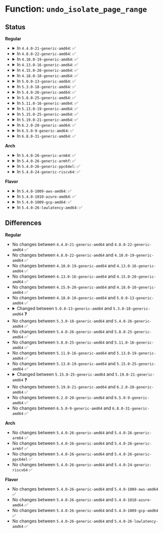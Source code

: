 # Function: <code>undo_isolate_page_range</code>

## Status
<b>Regular</b>
<ul>
<li>
<details>
<summary>In <code>4.4.0-21-generic-amd64</code>: ✅</summary>

```c
int undo_isolate_page_range(long unsigned int start_pfn, long unsigned int end_pfn, unsigned int migratetype)
```

```json
{
  "name": "undo_isolate_page_range",
  "collision_type": "Unique Global",
  "inline_type": "No",
  "funcs": [
    {
      "addr": 18446744071580958320,
      "name": "undo_isolate_page_range",
      "external": true,
      "loc": "mm/page_isolation.c:191",
      "file": "mm/page_isolation.c",
      "inline": "seen, unknown",
      "caller_inline": [],
      "caller_func": [
        "mm/page_alloc.c:alloc_contig_range"
      ]
    }
  ],
  "symbols": [
    {
      "addr": 18446744071580958320,
      "name": "undo_isolate_page_range",
      "section": ".text",
      "bind": "STB_GLOBAL",
      "size": 170
    }
  ]
}
```
</details>
</li>
<li>
<details>
<summary>In <code>4.8.0-22-generic-amd64</code>: ✅</summary>

```c
int undo_isolate_page_range(long unsigned int start_pfn, long unsigned int end_pfn, unsigned int migratetype)
```

```json
{
  "name": "undo_isolate_page_range",
  "collision_type": "Unique Global",
  "inline_type": "No",
  "funcs": [
    {
      "addr": 18446744071581109792,
      "name": "undo_isolate_page_range",
      "external": true,
      "loc": "mm/page_isolation.c:195",
      "file": "mm/page_isolation.c",
      "inline": "seen, unknown",
      "caller_inline": [],
      "caller_func": [
        "mm/page_alloc.c:alloc_contig_range"
      ]
    }
  ],
  "symbols": [
    {
      "addr": 18446744071581109792,
      "name": "undo_isolate_page_range",
      "section": ".text",
      "bind": "STB_GLOBAL",
      "size": 170
    }
  ]
}
```
</details>
</li>
<li>
<details>
<summary>In <code>4.10.0-19-generic-amd64</code>: ✅</summary>

```c
int undo_isolate_page_range(long unsigned int start_pfn, long unsigned int end_pfn, unsigned int migratetype)
```

```json
{
  "name": "undo_isolate_page_range",
  "collision_type": "Unique Global",
  "inline_type": "No",
  "funcs": [
    {
      "addr": 18446744071581184992,
      "name": "undo_isolate_page_range",
      "external": true,
      "loc": "mm/page_isolation.c:195",
      "file": "mm/page_isolation.c",
      "inline": "seen, unknown",
      "caller_inline": [],
      "caller_func": [
        "mm/page_alloc.c:alloc_contig_range"
      ]
    }
  ],
  "symbols": [
    {
      "addr": 18446744071581184992,
      "name": "undo_isolate_page_range",
      "section": ".text",
      "bind": "STB_GLOBAL",
      "size": 153
    }
  ]
}
```
</details>
</li>
<li>
<details>
<summary>In <code>4.13.0-16-generic-amd64</code>: ✅</summary>

```c
int undo_isolate_page_range(long unsigned int start_pfn, long unsigned int end_pfn, unsigned int migratetype)
```

```json
{
  "name": "undo_isolate_page_range",
  "collision_type": "Unique Global",
  "inline_type": "No",
  "funcs": [
    {
      "addr": 18446744071581232864,
      "name": "undo_isolate_page_range",
      "external": true,
      "loc": "mm/page_isolation.c:207",
      "file": "mm/page_isolation.c",
      "inline": "seen, unknown",
      "caller_inline": [],
      "caller_func": [
        "mm/page_alloc.c:alloc_contig_range"
      ]
    }
  ],
  "symbols": [
    {
      "addr": 18446744071581232864,
      "name": "undo_isolate_page_range",
      "section": ".text",
      "bind": "STB_GLOBAL",
      "size": 248
    }
  ]
}
```
</details>
</li>
<li>
<details>
<summary>In <code>4.15.0-20-generic-amd64</code>: ✅</summary>

```c
int undo_isolate_page_range(long unsigned int start_pfn, long unsigned int end_pfn, unsigned int migratetype)
```

```json
{
  "name": "undo_isolate_page_range",
  "collision_type": "Unique Global",
  "inline_type": "No",
  "funcs": [
    {
      "addr": 18446744071581364304,
      "name": "undo_isolate_page_range",
      "external": true,
      "loc": "mm/page_isolation.c:208",
      "file": "mm/page_isolation.c",
      "inline": "seen, unknown",
      "caller_inline": [],
      "caller_func": [
        "mm/page_alloc.c:alloc_contig_range",
        "mm/memory_hotplug.c:__offline_pages",
        "mm/memory_hotplug.c:__offline_pages"
      ]
    }
  ],
  "symbols": [
    {
      "addr": 18446744071581364304,
      "name": "undo_isolate_page_range",
      "section": ".text",
      "bind": "STB_GLOBAL",
      "size": 249
    }
  ]
}
```
</details>
</li>
<li>
<details>
<summary>In <code>4.18.0-10-generic-amd64</code>: ✅</summary>

```c
int undo_isolate_page_range(long unsigned int start_pfn, long unsigned int end_pfn, unsigned int migratetype)
```

```json
{
  "name": "undo_isolate_page_range",
  "collision_type": "Unique Global",
  "inline_type": "No",
  "funcs": [
    {
      "addr": 18446744071581514016,
      "name": "undo_isolate_page_range",
      "external": true,
      "loc": "mm/page_isolation.c:224",
      "file": "mm/page_isolation.c",
      "inline": "seen, unknown",
      "caller_inline": [],
      "caller_func": [
        "mm/page_alloc.c:alloc_contig_range",
        "mm/memory_hotplug.c:__offline_pages",
        "mm/memory_hotplug.c:__offline_pages"
      ]
    }
  ],
  "symbols": [
    {
      "addr": 18446744071581514016,
      "name": "undo_isolate_page_range",
      "section": ".text",
      "bind": "STB_GLOBAL",
      "size": 249
    }
  ]
}
```
</details>
</li>
<li>
<details>
<summary>In <code>5.0.0-13-generic-amd64</code>: ✅</summary>

```c
int undo_isolate_page_range(long unsigned int start_pfn, long unsigned int end_pfn, unsigned int migratetype)
```

```json
{
  "name": "undo_isolate_page_range",
  "collision_type": "Unique Global",
  "inline_type": "No",
  "funcs": [
    {
      "addr": 18446744071581599872,
      "name": "undo_isolate_page_range",
      "external": true,
      "loc": "mm/page_isolation.c:235",
      "file": "mm/page_isolation.c",
      "inline": "seen, unknown",
      "caller_inline": [],
      "caller_func": [
        "mm/page_alloc.c:alloc_contig_range",
        "mm/memory_hotplug.c:__offline_pages"
      ]
    }
  ],
  "symbols": [
    {
      "addr": 18446744071581599872,
      "name": "undo_isolate_page_range",
      "section": ".text",
      "bind": "STB_GLOBAL",
      "size": 249
    }
  ]
}
```
</details>
</li>
<li>
<details>
<summary>In <code>5.3.0-18-generic-amd64</code>: ✅</summary>

```c
void undo_isolate_page_range(long unsigned int start_pfn, long unsigned int end_pfn, unsigned int migratetype)
```

```json
{
  "name": "undo_isolate_page_range",
  "collision_type": "Unique Global",
  "inline_type": "No",
  "funcs": [
    {
      "addr": 18446744071581711120,
      "name": "undo_isolate_page_range",
      "external": true,
      "loc": "mm/page_isolation.c:233",
      "file": "mm/page_isolation.c",
      "inline": "seen, unknown",
      "caller_inline": [],
      "caller_func": [
        "mm/page_alloc.c:alloc_contig_range",
        "mm/memory_hotplug.c:__offline_pages"
      ]
    }
  ],
  "symbols": [
    {
      "addr": 18446744071581711120,
      "name": "undo_isolate_page_range",
      "section": ".text",
      "bind": "STB_GLOBAL",
      "size": 247
    }
  ]
}
```
</details>
</li>
<li>
<details>
<summary>In <code>5.4.0-26-generic-amd64</code>: ✅</summary>

```c
void undo_isolate_page_range(long unsigned int start_pfn, long unsigned int end_pfn, unsigned int migratetype)
```

```json
{
  "name": "undo_isolate_page_range",
  "collision_type": "Unique Global",
  "inline_type": "No",
  "funcs": [
    {
      "addr": 18446744071581784560,
      "name": "undo_isolate_page_range",
      "external": true,
      "loc": "mm/page_isolation.c:233",
      "file": "mm/page_isolation.c",
      "inline": "seen, unknown",
      "caller_inline": [],
      "caller_func": [
        "mm/page_alloc.c:alloc_contig_range",
        "mm/memory_hotplug.c:__offline_pages"
      ]
    }
  ],
  "symbols": [
    {
      "addr": 18446744071581784560,
      "name": "undo_isolate_page_range",
      "section": ".text",
      "bind": "STB_GLOBAL",
      "size": 247
    }
  ]
}
```
</details>
</li>
<li>
<details>
<summary>In <code>5.8.0-25-generic-amd64</code>: ✅</summary>

```c
void undo_isolate_page_range(long unsigned int start_pfn, long unsigned int end_pfn, unsigned int migratetype)
```

```json
{
  "name": "undo_isolate_page_range",
  "collision_type": "Unique Global",
  "inline_type": "No",
  "funcs": [
    {
      "addr": 18446744071582006320,
      "name": "undo_isolate_page_range",
      "external": true,
      "loc": "mm/page_isolation.c:224",
      "file": "mm/page_isolation.c",
      "inline": "seen, unknown",
      "caller_inline": [],
      "caller_func": [
        "mm/page_alloc.c:alloc_contig_range",
        "mm/memory_hotplug.c:__offline_pages"
      ]
    }
  ],
  "symbols": [
    {
      "addr": 18446744071582006320,
      "name": "undo_isolate_page_range",
      "section": ".text",
      "bind": "STB_GLOBAL",
      "size": 274
    }
  ]
}
```
</details>
</li>
<li>
<details>
<summary>In <code>5.11.0-16-generic-amd64</code>: ✅</summary>

```c
void undo_isolate_page_range(long unsigned int start_pfn, long unsigned int end_pfn, unsigned int migratetype)
```

```json
{
  "name": "undo_isolate_page_range",
  "collision_type": "Unique Global",
  "inline_type": "No",
  "funcs": [
    {
      "addr": 18446744071582055184,
      "name": "undo_isolate_page_range",
      "external": true,
      "loc": "mm/page_isolation.c:221",
      "file": "mm/page_isolation.c",
      "inline": "seen, unknown",
      "caller_inline": [],
      "caller_func": [
        "mm/page_alloc.c:alloc_contig_range",
        "mm/memory_hotplug.c:offline_pages",
        "mm/memory_hotplug.c:online_pages"
      ]
    }
  ],
  "symbols": [
    {
      "addr": 18446744071582055184,
      "name": "undo_isolate_page_range",
      "section": ".text",
      "bind": "STB_GLOBAL",
      "size": 269
    }
  ]
}
```
</details>
</li>
<li>
<details>
<summary>In <code>5.13.0-19-generic-amd64</code>: ✅</summary>

```c
void undo_isolate_page_range(long unsigned int start_pfn, long unsigned int end_pfn, unsigned int migratetype)
```

```json
{
  "name": "undo_isolate_page_range",
  "collision_type": "Unique Global",
  "inline_type": "No",
  "funcs": [
    {
      "addr": 18446744071582080384,
      "name": "undo_isolate_page_range",
      "external": true,
      "loc": "mm/page_isolation.c:221",
      "file": "mm/page_isolation.c",
      "inline": "seen, unknown",
      "caller_inline": [],
      "caller_func": [
        "mm/page_alloc.c:alloc_contig_range",
        "mm/memory_hotplug.c:offline_pages",
        "mm/memory_hotplug.c:online_pages"
      ]
    }
  ],
  "symbols": [
    {
      "addr": 18446744071582080384,
      "name": "undo_isolate_page_range",
      "section": ".text",
      "bind": "STB_GLOBAL",
      "size": 155
    }
  ]
}
```
</details>
</li>
<li>
<details>
<summary>In <code>5.15.0-25-generic-amd64</code>: ✅</summary>

```c
void undo_isolate_page_range(long unsigned int start_pfn, long unsigned int end_pfn, unsigned int migratetype)
```

```json
{
  "name": "undo_isolate_page_range",
  "collision_type": "Unique Global",
  "inline_type": "No",
  "funcs": [
    {
      "addr": 18446744071582391920,
      "name": "undo_isolate_page_range",
      "external": true,
      "loc": "mm/page_isolation.c:220",
      "file": "mm/page_isolation.c",
      "inline": "seen, unknown",
      "caller_inline": [],
      "caller_func": [
        "mm/page_alloc.c:alloc_contig_range",
        "mm/memory_hotplug.c:offline_pages",
        "mm/memory_hotplug.c:online_pages"
      ]
    }
  ],
  "symbols": [
    {
      "addr": 18446744071582391920,
      "name": "undo_isolate_page_range",
      "section": ".text",
      "bind": "STB_GLOBAL",
      "size": 155
    }
  ]
}
```
</details>
</li>
<li>
<details>
<summary>In <code>5.19.0-21-generic-amd64</code>: ✅</summary>

```c
void undo_isolate_page_range(long unsigned int start_pfn, long unsigned int end_pfn, int migratetype)
```

```json
{
  "name": "undo_isolate_page_range",
  "collision_type": "Unique Global",
  "inline_type": "No",
  "funcs": [
    {
      "addr": 18446744071582902128,
      "name": "undo_isolate_page_range",
      "external": true,
      "loc": "mm/page_isolation.c:574",
      "file": "mm/page_isolation.c",
      "inline": "seen, unknown",
      "caller_inline": [],
      "caller_func": [
        "mm/page_alloc.c:alloc_contig_range",
        "mm/memory_hotplug.c:offline_pages",
        "mm/memory_hotplug.c:online_pages",
        "mm/page_isolation.c:start_isolate_page_range"
      ]
    }
  ],
  "symbols": [
    {
      "addr": 18446744071582902128,
      "name": "undo_isolate_page_range",
      "section": ".text",
      "bind": "STB_GLOBAL",
      "size": 161
    }
  ]
}
```
</details>
</li>
<li>
<details>
<summary>In <code>6.2.0-20-generic-amd64</code>: ✅</summary>

```c
void undo_isolate_page_range(long unsigned int start_pfn, long unsigned int end_pfn, int migratetype)
```

```json
{
  "name": "undo_isolate_page_range",
  "collision_type": "Unique Global",
  "inline_type": "No",
  "funcs": [
    {
      "addr": 18446744071583454208,
      "name": "undo_isolate_page_range",
      "external": true,
      "loc": "mm/page_isolation.c:577",
      "file": "mm/page_isolation.c",
      "inline": "seen, unknown",
      "caller_inline": [],
      "caller_func": [
        "mm/page_alloc.c:alloc_contig_range",
        "mm/memory_hotplug.c:offline_pages",
        "mm/memory_hotplug.c:online_pages",
        "mm/page_isolation.c:start_isolate_page_range"
      ]
    }
  ],
  "symbols": [
    {
      "addr": 18446744071583454208,
      "name": "undo_isolate_page_range",
      "section": ".text",
      "bind": "STB_GLOBAL",
      "size": 161
    }
  ]
}
```
</details>
</li>
<li>
<details>
<summary>In <code>6.5.0-9-generic-amd64</code>: ✅</summary>

```c
void undo_isolate_page_range(long unsigned int start_pfn, long unsigned int end_pfn, int migratetype)
```

```json
{
  "name": "undo_isolate_page_range",
  "collision_type": "Unique Global",
  "inline_type": "No",
  "funcs": [
    {
      "addr": 18446744071583673984,
      "name": "undo_isolate_page_range",
      "external": true,
      "loc": "mm/page_isolation.c:582",
      "file": "mm/page_isolation.c",
      "inline": "seen, unknown",
      "caller_inline": [],
      "caller_func": [
        "mm/page_alloc.c:alloc_contig_range",
        "mm/memory_hotplug.c:offline_pages",
        "mm/memory_hotplug.c:online_pages",
        "mm/page_isolation.c:start_isolate_page_range"
      ]
    }
  ],
  "symbols": [
    {
      "addr": 18446744071583673984,
      "name": "undo_isolate_page_range",
      "section": ".text",
      "bind": "STB_GLOBAL",
      "size": 161
    }
  ]
}
```
</details>
</li>
<li>
<details>
<summary>In <code>6.8.0-31-generic-amd64</code>: ✅</summary>

```c
void undo_isolate_page_range(long unsigned int start_pfn, long unsigned int end_pfn, int migratetype)
```

```json
{
  "name": "undo_isolate_page_range",
  "collision_type": "Unique Global",
  "inline_type": "No",
  "funcs": [
    {
      "addr": 18446744071583868256,
      "name": "undo_isolate_page_range",
      "external": true,
      "loc": "mm/page_isolation.c:583",
      "file": "mm/page_isolation.c",
      "inline": "seen, unknown",
      "caller_inline": [],
      "caller_func": [
        "mm/page_alloc.c:alloc_contig_range",
        "mm/memory_hotplug.c:offline_pages",
        "mm/memory_hotplug.c:online_pages",
        "mm/page_isolation.c:start_isolate_page_range"
      ]
    }
  ],
  "symbols": [
    {
      "addr": 18446744071583868256,
      "name": "undo_isolate_page_range",
      "section": ".text",
      "bind": "STB_GLOBAL",
      "size": 161
    }
  ]
}
```
</details>
</li>
</ul>
<b>Arch</b>
<ul>
<li>
<details>
<summary>In <code>5.4.0-26-generic-arm64</code>: ✅</summary>

```c
void undo_isolate_page_range(long unsigned int start_pfn, long unsigned int end_pfn, unsigned int migratetype)
```

```json
{
  "name": "undo_isolate_page_range",
  "collision_type": "Unique Global",
  "inline_type": "No",
  "funcs": [
    {
      "addr": 18446603336493243840,
      "name": "undo_isolate_page_range",
      "external": true,
      "loc": "mm/page_isolation.c:233",
      "file": "mm/page_isolation.c",
      "inline": "seen, unknown",
      "caller_inline": [],
      "caller_func": [
        "mm/page_alloc.c:alloc_contig_range",
        "mm/page_alloc.c:alloc_contig_range"
      ]
    }
  ],
  "symbols": [
    {
      "addr": 18446603336493243840,
      "name": "undo_isolate_page_range",
      "section": ".text",
      "bind": "STB_GLOBAL",
      "size": 272
    }
  ]
}
```
</details>
</li>
<li>
<details>
<summary>In <code>5.4.0-26-generic-armhf</code>: ✅</summary>

```c
void undo_isolate_page_range(long unsigned int start_pfn, long unsigned int end_pfn, unsigned int migratetype)
```

```json
{
  "name": "undo_isolate_page_range",
  "collision_type": "Unique Global",
  "inline_type": "No",
  "funcs": [
    {
      "addr": 3226856496,
      "name": "undo_isolate_page_range",
      "external": true,
      "loc": "mm/page_isolation.c:233",
      "file": "mm/page_isolation.c",
      "inline": "seen, unknown",
      "caller_inline": [],
      "caller_func": [
        "mm/page_alloc.c:alloc_contig_range",
        "mm/page_alloc.c:alloc_contig_range"
      ]
    }
  ],
  "symbols": [
    {
      "addr": 3226856496,
      "name": "undo_isolate_page_range",
      "section": ".text",
      "bind": "STB_GLOBAL",
      "size": 236
    }
  ]
}
```
</details>
</li>
<li>
<details>
<summary>In <code>5.4.0-26-generic-ppc64el</code>: ✅</summary>

```c
void undo_isolate_page_range(long unsigned int start_pfn, long unsigned int end_pfn, unsigned int migratetype)
```

```json
{
  "name": "undo_isolate_page_range",
  "collision_type": "Unique Global",
  "inline_type": "No",
  "funcs": [
    {
      "addr": 13835058055286764992,
      "name": "undo_isolate_page_range",
      "external": true,
      "loc": "mm/page_isolation.c:233",
      "file": "mm/page_isolation.c",
      "inline": "seen, unknown",
      "caller_inline": [],
      "caller_func": [
        "mm/page_alloc.c:alloc_contig_range",
        "mm/memory_hotplug.c:__offline_pages"
      ]
    }
  ],
  "symbols": [
    {
      "addr": 13835058055286764992,
      "name": "undo_isolate_page_range",
      "section": ".text",
      "bind": "STB_GLOBAL",
      "size": 412
    }
  ]
}
```
</details>
</li>
<li>
<details>
<summary>In <code>5.4.0-24-generic-riscv64</code>: ✅</summary>

```c
void undo_isolate_page_range(long unsigned int start_pfn, long unsigned int end_pfn, unsigned int migratetype)
```

```json
{
  "name": "undo_isolate_page_range",
  "collision_type": "Unique Global",
  "inline_type": "No",
  "funcs": [
    {
      "addr": 18446743936273002896,
      "name": "undo_isolate_page_range",
      "external": true,
      "loc": "mm/page_isolation.c:233",
      "file": "mm/page_isolation.c",
      "inline": "seen, unknown",
      "caller_inline": [],
      "caller_func": [
        "mm/page_alloc.c:alloc_contig_range",
        "mm/page_alloc.c:alloc_contig_range"
      ]
    }
  ],
  "symbols": [
    {
      "addr": 18446743936273002896,
      "name": "undo_isolate_page_range",
      "section": ".text",
      "bind": "STB_GLOBAL",
      "size": 268
    }
  ]
}
```
</details>
</li>
</ul>
<b>Flavor</b>
<ul>
<li>
<details>
<summary>In <code>5.4.0-1009-aws-amd64</code>: ✅</summary>

```c
void undo_isolate_page_range(long unsigned int start_pfn, long unsigned int end_pfn, unsigned int migratetype)
```

```json
{
  "name": "undo_isolate_page_range",
  "collision_type": "Unique Global",
  "inline_type": "No",
  "funcs": [
    {
      "addr": 18446744071581753296,
      "name": "undo_isolate_page_range",
      "external": true,
      "loc": "mm/page_isolation.c:233",
      "file": "mm/page_isolation.c",
      "inline": "seen, unknown",
      "caller_inline": [],
      "caller_func": [
        "mm/page_alloc.c:alloc_contig_range",
        "mm/memory_hotplug.c:__offline_pages"
      ]
    }
  ],
  "symbols": [
    {
      "addr": 18446744071581753296,
      "name": "undo_isolate_page_range",
      "section": ".text",
      "bind": "STB_GLOBAL",
      "size": 247
    }
  ]
}
```
</details>
</li>
<li>
<details>
<summary>In <code>5.4.0-1010-azure-amd64</code>: ✅</summary>

```c
void undo_isolate_page_range(long unsigned int start_pfn, long unsigned int end_pfn, unsigned int migratetype)
```

```json
{
  "name": "undo_isolate_page_range",
  "collision_type": "Unique Global",
  "inline_type": "No",
  "funcs": [
    {
      "addr": 18446744071581691920,
      "name": "undo_isolate_page_range",
      "external": true,
      "loc": "mm/page_isolation.c:233",
      "file": "mm/page_isolation.c",
      "inline": "seen, unknown",
      "caller_inline": [],
      "caller_func": [
        "mm/page_alloc.c:alloc_contig_range",
        "mm/memory_hotplug.c:__offline_pages"
      ]
    }
  ],
  "symbols": [
    {
      "addr": 18446744071581691920,
      "name": "undo_isolate_page_range",
      "section": ".text",
      "bind": "STB_GLOBAL",
      "size": 247
    }
  ]
}
```
</details>
</li>
<li>
<details>
<summary>In <code>5.4.0-1009-gcp-amd64</code>: ✅</summary>

```c
void undo_isolate_page_range(long unsigned int start_pfn, long unsigned int end_pfn, unsigned int migratetype)
```

```json
{
  "name": "undo_isolate_page_range",
  "collision_type": "Unique Global",
  "inline_type": "No",
  "funcs": [
    {
      "addr": 18446744071581744608,
      "name": "undo_isolate_page_range",
      "external": true,
      "loc": "mm/page_isolation.c:233",
      "file": "mm/page_isolation.c",
      "inline": "seen, unknown",
      "caller_inline": [],
      "caller_func": [
        "mm/page_alloc.c:alloc_contig_range",
        "mm/memory_hotplug.c:__offline_pages"
      ]
    }
  ],
  "symbols": [
    {
      "addr": 18446744071581744608,
      "name": "undo_isolate_page_range",
      "section": ".text",
      "bind": "STB_GLOBAL",
      "size": 247
    }
  ]
}
```
</details>
</li>
<li>
<details>
<summary>In <code>5.4.0-26-lowlatency-amd64</code>: ✅</summary>

```c
void undo_isolate_page_range(long unsigned int start_pfn, long unsigned int end_pfn, unsigned int migratetype)
```

```json
{
  "name": "undo_isolate_page_range",
  "collision_type": "Unique Global",
  "inline_type": "No",
  "funcs": [
    {
      "addr": 18446744071581812864,
      "name": "undo_isolate_page_range",
      "external": true,
      "loc": "mm/page_isolation.c:233",
      "file": "mm/page_isolation.c",
      "inline": "seen, unknown",
      "caller_inline": [],
      "caller_func": [
        "mm/page_alloc.c:alloc_contig_range",
        "mm/memory_hotplug.c:__offline_pages"
      ]
    }
  ],
  "symbols": [
    {
      "addr": 18446744071581812864,
      "name": "undo_isolate_page_range",
      "section": ".text",
      "bind": "STB_GLOBAL",
      "size": 247
    }
  ]
}
```
</details>
</li>
</ul>

## Differences
<b>Regular</b>
<ul>
<li>
No changes between <code>4.4.0-21-generic-amd64</code> and <code>4.8.0-22-generic-amd64</code> ✅
</li>
<li>
No changes between <code>4.8.0-22-generic-amd64</code> and <code>4.10.0-19-generic-amd64</code> ✅
</li>
<li>
No changes between <code>4.10.0-19-generic-amd64</code> and <code>4.13.0-16-generic-amd64</code> ✅
</li>
<li>
No changes between <code>4.13.0-16-generic-amd64</code> and <code>4.15.0-20-generic-amd64</code> ✅
</li>
<li>
No changes between <code>4.15.0-20-generic-amd64</code> and <code>4.18.0-10-generic-amd64</code> ✅
</li>
<li>
No changes between <code>4.18.0-10-generic-amd64</code> and <code>5.0.0-13-generic-amd64</code> ✅
</li>
<li>
<details>
<summary>Changed between <code>5.0.0-13-generic-amd64</code> and <code>5.3.0-18-generic-amd64</code> ❓</summary>
<ul>
<li>
<b>Return type changed. </b>
<code>int</code> ➡️ <code>void</code>
</li>
</ul>
</details>
</li>
<li>
No changes between <code>5.3.0-18-generic-amd64</code> and <code>5.4.0-26-generic-amd64</code> ✅
</li>
<li>
No changes between <code>5.4.0-26-generic-amd64</code> and <code>5.8.0-25-generic-amd64</code> ✅
</li>
<li>
No changes between <code>5.8.0-25-generic-amd64</code> and <code>5.11.0-16-generic-amd64</code> ✅
</li>
<li>
No changes between <code>5.11.0-16-generic-amd64</code> and <code>5.13.0-19-generic-amd64</code> ✅
</li>
<li>
No changes between <code>5.13.0-19-generic-amd64</code> and <code>5.15.0-25-generic-amd64</code> ✅
</li>
<li>
<details>
<summary>Changed between <code>5.15.0-25-generic-amd64</code> and <code>5.19.0-21-generic-amd64</code> ❓</summary>
<ul>
<li>
<b>Param type changed. </b>
<code>unsigned int migratetype</code> ➡️ <code>int migratetype</code>
</li>
</ul>
</details>
</li>
<li>
No changes between <code>5.19.0-21-generic-amd64</code> and <code>6.2.0-20-generic-amd64</code> ✅
</li>
<li>
No changes between <code>6.2.0-20-generic-amd64</code> and <code>6.5.0-9-generic-amd64</code> ✅
</li>
<li>
No changes between <code>6.5.0-9-generic-amd64</code> and <code>6.8.0-31-generic-amd64</code> ✅
</li>
</ul>
<b>Arch</b>
<ul>
<li>
No changes between <code>5.4.0-26-generic-amd64</code> and <code>5.4.0-26-generic-arm64</code> ✅
</li>
<li>
No changes between <code>5.4.0-26-generic-amd64</code> and <code>5.4.0-26-generic-armhf</code> ✅
</li>
<li>
No changes between <code>5.4.0-26-generic-amd64</code> and <code>5.4.0-26-generic-ppc64el</code> ✅
</li>
<li>
No changes between <code>5.4.0-26-generic-amd64</code> and <code>5.4.0-24-generic-riscv64</code> ✅
</li>
</ul>
<b>Flavor</b>
<ul>
<li>
No changes between <code>5.4.0-26-generic-amd64</code> and <code>5.4.0-1009-aws-amd64</code> ✅
</li>
<li>
No changes between <code>5.4.0-26-generic-amd64</code> and <code>5.4.0-1010-azure-amd64</code> ✅
</li>
<li>
No changes between <code>5.4.0-26-generic-amd64</code> and <code>5.4.0-1009-gcp-amd64</code> ✅
</li>
<li>
No changes between <code>5.4.0-26-generic-amd64</code> and <code>5.4.0-26-lowlatency-amd64</code> ✅
</li>
</ul>
